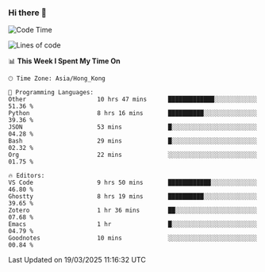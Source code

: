 ### Hi there 👋

<!--
**nicehiro/nicehiro** is a ✨ _special_ ✨ repository because its `README.md` (this file) appears on your GitHub profile.

Here are some ideas to get you started:

- 🔭 I’m currently working on ...
- 🌱 I’m currently learning ...
- 👯 I’m looking to collaborate on ...
- 🤔 I’m looking for help with ...
- 💬 Ask me about ...
- 📫 How to reach me: ...
- 😄 Pronouns: ...
- ⚡ Fun fact: ...
-->

<!--START_SECTION:waka-->
![Code Time](http://img.shields.io/badge/Code%20Time-378%20hrs%2055%20mins-blue)

![Lines of code](https://img.shields.io/badge/From%20Hello%20World%20I%27ve%20Written-1.6%20million%20lines%20of%20code-blue)

📊 **This Week I Spent My Time On** 

```text
🕑︎ Time Zone: Asia/Hong_Kong

💬 Programming Languages: 
Other                    10 hrs 47 mins      █████████████░░░░░░░░░░░░   51.36 % 
Python                   8 hrs 16 mins       ██████████░░░░░░░░░░░░░░░   39.36 % 
JSON                     53 mins             █░░░░░░░░░░░░░░░░░░░░░░░░   04.28 % 
Bash                     29 mins             █░░░░░░░░░░░░░░░░░░░░░░░░   02.32 % 
Org                      22 mins             ░░░░░░░░░░░░░░░░░░░░░░░░░   01.75 % 

🔥 Editors: 
VS Code                  9 hrs 50 mins       ████████████░░░░░░░░░░░░░   46.80 % 
Ghostty                  8 hrs 19 mins       ██████████░░░░░░░░░░░░░░░   39.65 % 
Zotero                   1 hr 36 mins        ██░░░░░░░░░░░░░░░░░░░░░░░   07.68 % 
Emacs                    1 hr                █░░░░░░░░░░░░░░░░░░░░░░░░   04.79 % 
Goodnotes                10 mins             ░░░░░░░░░░░░░░░░░░░░░░░░░   00.84 % 
```


 Last Updated on 19/03/2025 11:16:32 UTC
<!--END_SECTION:waka-->
